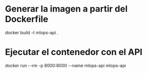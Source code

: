 
# Generar la imagen a partir del Dockerfile

docker build -t mlops-api . 

# Ejecutar el contenedor con el API

docker run --rm -p 8000:8000 --name mlops-api mlops-api
